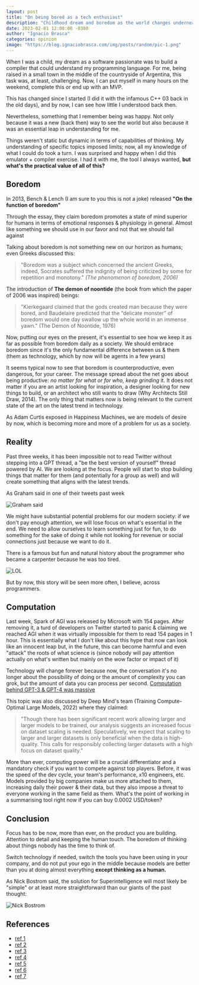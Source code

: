 ```yaml
---
layout: post
title: "On being bored as a tech enthusiast"
description: "Childhood dream and boredom as the world changes underneath"
date: 2023-02-01 12:00:00 -0300
author: "Ignacio Brasca"
categories: opinion
image: "https://blog.ignaciobrasca.com/img/posts/random/pic-1.png"
---
```


When I was a child, my dream as a software passionate was to build a compiler that could understand my programming language. For me, being raised in a small town in the middle of the countryside of Argentina, this task was, at least, challenging. Now, I can put myself in many hours on the weekend, complete this or end up with an MVP. 

This has changed since I started (I did it with the infamous C++ 03 back in the old days), and by now, I can see how little I understood back then. 

Nevertheless, something that I remember being was happy. Not only because it was a new (back then) way to see the world but also because it was an essential leap in understanding for me. 

Things weren't static but dynamic in terms of capabilities of thinking. My understanding of specific topics imposed limits; now, all my knowledge of what I could do took a turn. I was surprised and happy when I did this emulator + compiler exercise. I had it with me, the tool I always wanted, **but what's the practical value of all of this?**

## Boredom

In 2013, Bench & Lench (I am sure to you this is not a joke) released **"On the function of boredom"**

Through the essay, they claim boredom promotes a state of mind superior for humans in terms of emotional responses & physiology in general. Almost like something we should use in our favor and not that we should fail against

Talking about boredom is not something new on our horizon as humans; even Greeks discussed this:

> "Boredom was a subject which concerned the ancient Greeks, indeed, Socrates suffered the indignity of being criticized by some for repetition and monotony." *(The phenomenon of boredom, 2006)*

The introduction of **The demon of noontide** (the book from which the paper of 2006 was inspired) beings:

> "Kierkegaard claimed that the gods created man because they were bored, and Baudelaire predicted that the “delicate monster” of boredom would one day swallow up the whole world in an immense yawn." (The Demon of Noontide, 1976)

Now, putting our eyes on the present, it's essential to see how we keep it as far as possible from boredom daily as a society. We should embrace boredom since it's the only fundamental difference between us & them (them as technology, which by now will be agents in a few years)

It seems typical now to see that boredom is counterproductive, even dangerous, for your career. The message spread about the net goes about being productive: *no matter for what or for who, keep grinding* it. It does not matter if you are an artist looking for inspiration, a designer looking for new things to build, or an architect who still wants to draw (Why Architects Still Draw, 2014). The only thing that matters now is being relevant to the current state of the art on the latest trend in technology. 

As Adam Curtis exposed in Happiness Machines, we are models of desire by now, which is becoming more and more of a problem for us as a society.

## Reality

Past three weeks, it has been impossible not to read Twitter without stepping into a GPT thread, a "be the best version of yourself" thread powered by AI. We are looking at the focus. People will start to stop building things that matter for them (and potentially for a group as well) and will create something that aligns with the latest trends.

As Graham said in one of their tweets past week

![Graham said](https://blog.ignaciobrasca.com/img/posts/random/pic-2.png)

We might have substantial potential problems for our modern society: if we don't pay enough attention, we will lose focus on what's essential in the end. We need to allow ourselves to learn something just for fun, to do something for the sake of doing it while not looking for revenue or social connections just because we want to do it.

There is a famous but fun and natural history about the programmer who became a carpenter because he was too tired.

![LOL](https://blog.ignaciobrasca.com/img/posts/random/pic-3.png)

But by now, this story will be seen more often, I believe, across programmers.

## Computation

Last week, Spark of AGI was released by Microsoft with 154 pages. After removing it, a turd of developers on Twitter started to panic & claiming we reached AGI when it was virtually impossible for them to read 154 pages in 1 hour. This is essentially what I don't like about this hype that now can look like an innocent leap but, in the future, this can become harmful and even "attack" the roots of what science is (since nobody will pay attention actually on what's written but mainly on the wow factor or impact of it)

Technology will change forever because now, the conversation it's no longer about the possibility of doing or the amount of complexity you can grok, but the amount of data you can process per second. [Computation behind GPT-3 & GPT-4 was massive](https://www.lesswrong.com/posts/qdStMFDMrWAnTqNWL/gpt-4-predictions)

This topic was also discussed by Deep Mind's team (Training Compute-Optimal Large Models, 2022) where they claimed:

> "Though there has been significant recent work allowing larger and larger models to be trained, our analysis suggests an increased focus on dataset scaling is needed. Speculatively, we expect that scaling to larger and larger datasets is only beneficial when the data is high-quality. This calls for responsibly collecting larger datasets with a high focus on dataset quality."

More than ever, computing power will be a crucial differentiator and a mandatory check if you want to compete against top players. Before, it was the speed of the dev cycle, your team's performance, x10 engineers, etc. Models provided by big companies make us more attached to them, increasing daily their power & their data, but they also impose a threat to everyone working in the same field as them. What's the point of working in a summarising tool right now if you can buy 0.0002 USD/token? 

## Conclusion

Focus has to be now, more than ever, on the product you are building. Attention to detail and keeping the human touch. The boredom of thinking about things nobody has the time to think of. 

Switch technology if needed, switch the tools you have been using in your company, and do not put your ego in the middle because models are better than you at doing almost everything **except thinking as a human.**

As Nick Bostrom said, the solution for Superintelligence will most likely be "simple" or at least more straightforward than our giants of the past thought:

![Nick Bostrom](https://blog.ignaciobrasca.com/img/posts/random/pic-4.png)

## References
- [ref 1](https://arxiv.org/abs/2203.15556)
- [ref 2](https://mitpress.mit.edu/9780262525480/why-architects-still-draw/)
- [ref 3](https://www.tandfonline.com/doi/abs/10.1191/1478088706qrp066oa)
- [ref 4](https://www.ncbi.nlm.nih.gov/pmc/articles/PMC4217586/)
- [ref 5](https://arxiv.org/abs/2303.12712)
- [ref 6](https://www.youtube.com/watch?v=DnPmg0R1M04 (Documentary))
- [ref 7](https://www.lesswrong.com/posts/qdStMFDMrWAnTqNWL/gpt-4-predictions)
